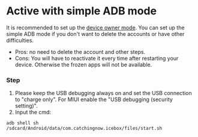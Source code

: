 # Active with simple ADB mode

It is recommended to set up the [device owner mode](https://github.com/heruoxin/Ice-Box-Docs/blob/master/Device%20Owner%20(Non%20Root)%20Setup.md).
You can set up the simple ADB mode if you don't want to delete the accounts or have other difficulties.

- Pros: no need to delete the account and other steps.
- Cons: You will have to reactivate it every time after restarting your device. Otherwise the frozen apps will not be available.

### Step

1. Please keep the USB debugging always on and set the USB connection to "charge only". For MIUI enable the "USB debugging (security setting)".
2. Input the cmd:

```
adb shell sh /sdcard/Android/data/com.catchingnow.icebox/files/start.sh
```
